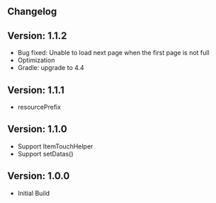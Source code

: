 Changelog
--------------------------------

Version: 1.1.2
--------------------------------
- Bug fixed: Unable to load next page when the first page is not full
- Optimization
- Gradle: upgrade to 4.4

Version: 1.1.1
--------------------------------
- resourcePrefix

Version: 1.1.0
--------------------------------
- Support ItemTouchHelper
- Support setDatas()

Version: 1.0.0
--------------------------------
- Initial Build
